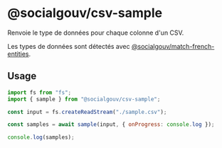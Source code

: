 # @socialgouv/csv-sample

Renvoie le type de données pour chaque colonne d'un CSV.

Les types de données sont détectés avec [@socialgouv/match-french-entities](https://github.com/socialgouv/match-french-entities).

## Usage

```js
import fs from "fs";
import { sample } from "@socialgouv/csv-sample";

const input = fs.createReadStream("./sample.csv");

const samples = await sample(input, { onProgress: console.log });

console.log(samples);
```

